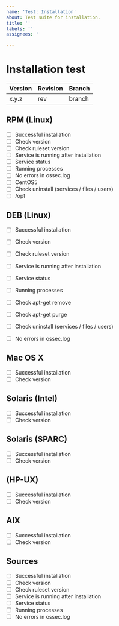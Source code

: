 ```yaml
---
name: 'Test: Installation'
about: Test suite for installation.
title: ''
labels: ''
assignees: ''

---
```


# Installation test

| Version | Revision | Branch |
| --- | --- | --- |
| x.y.z | rev | branch |

## RPM (Linux)

- [ ] Successful installation
- [ ] Check version
- [ ] Check ruleset version
- [ ] Service is running after installation
- [ ] Service status
- [ ] Running processes
- [ ] No errors in ossec.log
- [ ] CentOS5
- [ ] Check uninstall (services / files / users)
- [ ] /opt

## DEB (Linux)

- [ ] Successful installation
- [ ] Check version
- [ ] Check ruleset version
- [ ] Service is running after installation
- [ ] Service status
- [ ] Running processes
- [ ] Check apt-get remove
- [ ] Check apt-get purge
- [ ] Check uninstall (services / files / users)
- [ ] No errors in ossec.log


## Mac OS X

- [ ] Successful installation
- [ ] Check version

## Solaris (Intel)

- [ ] Successful installation
- [ ] Check version

## Solaris (SPARC)

- [ ] Successful installation
- [ ] Check version

## (HP-UX)

- [ ] Successful installation
- [ ] Check version

## AIX

- [ ] Successful installation
- [ ] Check version

## Sources

- [ ] Successful installation
- [ ] Check version
- [ ] Check ruleset version
- [ ] Service is running after installation
- [ ] Service status
- [ ] Running processes
- [ ] No errors in ossec.log
